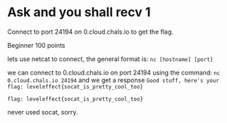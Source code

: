 # Ask and you shall recv 1


Connect to port 24194 on 0.cloud.chals.io to get the flag.

Beginner 
100 points 

lets use netcat to connect, the general format is:
`nc [hostname] [port]`

we can connect to 0.cloud.chals.io on port 24194 using the command:
`nc 0.cloud.chals.io 24194`
and we get a response
`Good stuff, here's your flag: leveleffect{socat_is_pretty_cool_too}`

`flag: leveleffect{socat_is_pretty_cool_too}`

never used socat, sorry.
